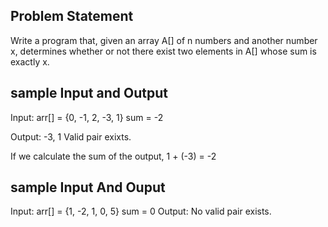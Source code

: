 ## Problem Statement

Write a program that, given an array A[] of n numbers and another number x, determines whether or not there exist two elements in A[] whose sum is exactly x. 

## sample Input and Output
Input: arr[] = {0, -1, 2, -3, 1}
sum = -2

Output: -3, 1
Valid pair exixts.

If we calculate the sum of the output,
1 + (-3) = -2

## sample Input And Ouput 

Input: arr[] = {1, -2, 1, 0, 5}
       sum = 0
Output:
        No valid pair exists.
